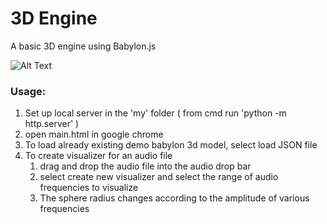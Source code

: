 # 3D Engine
A basic 3D engine using Babylon.js

![Alt Text](https://j.gifs.com/jqmmVY.gif)

### Usage:
  1. Set up local server in the 'my' folder ( from cmd run 'python -m http.server' )
  2. open main.html in google chrome
  3. To load already existing demo babylon 3d model, select load JSON file 
  4. To create visualizer for an audio file
    <br>
     1. drag and drop the audio file into the audio drop bar 
     2. select create new visualizer and select the range of audio frequencies to visualize
     3. The sphere radius changes according to the amplitude of various frequencies

